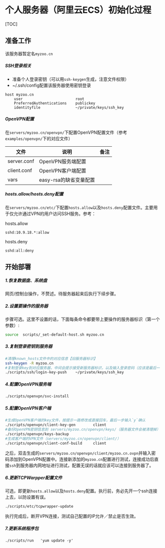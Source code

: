 # 个人服务器（阿里云ECS）初始化过程

[TOC]

## 准备工作

该服务器暂定名`myzoo.cn`

##### SSH登录相关

* 准备个人登录密钥（可以用`ssh-keygen`生成，注意文件权限）
* ~/.ssh/config配置该服务器使用密钥登录
```
host myzoo.cn
	user 						root
	PreferredAuthentications 	publickey
	identityfile 				~/private/keys/ssh_key
```

##### OpenVPN配置

在`servers/myzoo.cn/openvpn/`下配置OpenVPN配置文件（参考`examples/openvpn/`下的对应文件）

| 文件          | 说明              | 备注   |
| ----------- | --------------- | ---- |
| server.conf | OpenVPN服务端配置    |      |
| client.conf | OpenVPN客户端配置    |      |
| vars        | easy-rsa的缺省变量配置 |      |

##### hosts.allow/hosts.deny配置

在`servers/myzoo.cn/etc/`下配置`hosts.allow`以及`hosts.deny`配置文件。主要用于仅允许通过VPN的用户访问SSH服务。参考：

hosts.allow
```
sshd:10.9.18.*:allow
```

hosts.deny
```
sshd:all:deny
```

## 开始部署

##### 1.恢复数据盘、系统盘

网页/控制台操作，不赘述。待服务器起来后执行下续步骤。

##### 2.设置要操作的服务器

步骤可选。这里不设置的话，下面每条命令都要带上要操作的服务器标识（第一个参数）:

```sh
source	scripts/_set-default-host.sh myzoo.cn
```

##### 3.复制登录密钥到服务器

```sh
#清理known_hosts文件中的对应信息【旧服务器标识】
ssh-keygen -R myzoo.cn
#复制登录key到对应服务器，中间会提示接受新服务器标识，以及输入登录密码（应该是最后一次输密码）
./scripts/ssh/login-key-push 	~/private/keys/ssh_key
```

##### 4.配置OpenVPN服务端

```sh
./scripts/openvpn/svc-install
```

##### 5.配置OpenVPN客户端

```sh
#生成OpenVPN客户端的key文件，按提示一路修改或直接回车，最后一步输入`y`确认
./scripts/openvpn/client-key-gen 		client
#备份OpenVPN密钥信息到 servers/myzoo.cn/openvpn/keys/（服务器文件会被清理掉）
./scripts/openvpn/keys-backup
#生成客户端的VPN文件（servers/myzoo.cn/openvpn/client/）
./scripts/openvpn/client-conf-build 	client
```

之后，双击生成的`servers/myzoo.cn/openvpn/client/myzoo.cn.ovpn`并输入密码添加到OpenVPN配置中。连接新添加的`myzoo.cn`配置进行测试，连接成功后直接`ssh`到服务器内网地址进行测试，配置无误的话就应该可以连接到服务器了。

##### 6.更新TCPWarpper配置文件

可选，即更新`hosts.allow`以及`hosts.deny`配置。执行前，务必先开一个ssh连接上去，以防设置有误。
```
./scripts/etc/tcpwrapper-update
```

执行完成后，断开VPN连接，测试自己配置的IP允许／禁止是否生效。

##### 7.更新系统程序包
```
./scripts/run	'yum update -y'
```
